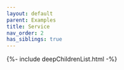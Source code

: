 ```yaml
---
layout: default
parent: Examples
title: Service
nav_order: 2
has_siblings: true
---
```

{%- include deepChildrenList.html -%}